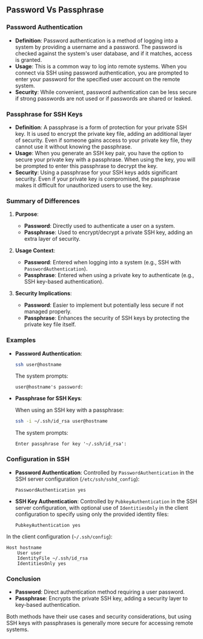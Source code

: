 ## Password Vs Passphrase


### Password Authentication

- **Definition**: Password authentication is a method of logging into a system by providing a username and a password. The password is checked against the system's user database, and if it matches, access is granted.
- **Usage**: This is a common way to log into remote systems. When you connect via SSH using password authentication, you are prompted to enter your password for the specified user account on the remote system.
- **Security**: While convenient, password authentication can be less secure if strong passwords are not used or if passwords are shared or leaked.

### Passphrase for SSH Keys

- **Definition**: A passphrase is a form of protection for your private SSH key. It is used to encrypt the private key file, adding an additional layer of security. Even if someone gains access to your private key file, they cannot use it without knowing the passphrase.
- **Usage**: When you generate an SSH key pair, you have the option to secure your private key with a passphrase. When using the key, you will be prompted to enter this passphrase to decrypt the key.
- **Security**: Using a passphrase for your SSH keys adds significant security. Even if your private key is compromised, the passphrase makes it difficult for unauthorized users to use the key.

### Summary of Differences

1. **Purpose**:
   - **Password**: Directly used to authenticate a user on a system.
   - **Passphrase**: Used to encrypt/decrypt a private SSH key, adding an extra layer of security.

2. **Usage Context**:
   - **Password**: Entered when logging into a system (e.g., SSH with `PasswordAuthentication`).
   - **Passphrase**: Entered when using a private key to authenticate (e.g., SSH key-based authentication).

3. **Security Implications**:
   - **Password**: Easier to implement but potentially less secure if not managed properly.
   - **Passphrase**: Enhances the security of SSH keys by protecting the private key file itself.

### Examples

- **Password Authentication**:

  ```sh
  ssh user@hostname
  ```

  The system prompts:

  ```plaintext
  user@hostname's password:
  ```

- **Passphrase for SSH Keys**:

  When using an SSH key with a passphrase:

  ```sh
  ssh -i ~/.ssh/id_rsa user@hostname
  ```

  The system prompts:

  ```plaintext
  Enter passphrase for key '~/.ssh/id_rsa':
  ```

### Configuration in SSH

- **Password Authentication**: Controlled by `PasswordAuthentication` in the SSH server configuration (`/etc/ssh/sshd_config`):

  ```plaintext
  PasswordAuthentication yes
  ```

- **SSH Key Authentication**: Controlled by `PubkeyAuthentication` in the SSH server configuration, with optional use of `IdentitiesOnly` in the client configuration to specify using only the provided identity files:

  ```plaintext
  PubkeyAuthentication yes
  ```

In the client configuration (`~/.ssh/config`):

```plaintext
Host hostname
    User user
    IdentityFile ~/.ssh/id_rsa
    IdentitiesOnly yes
```

### Conclusion

- **Password**: Direct authentication method requiring a user password.
- **Passphrase**: Encrypts the private SSH key, adding a security layer to key-based authentication.

Both methods have their use cases and security considerations, but using SSH keys with passphrases is generally more secure for accessing remote systems.
